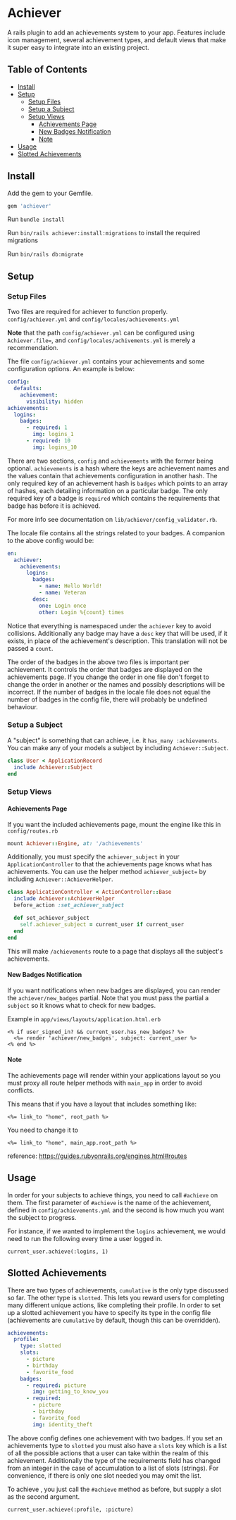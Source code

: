# Achiever


A rails plugin to add an achievements system to your app.  Features
include icon management, several achievement types, and default views that make
it super easy to integrate into an existing project.

## Table of Contents

- [Install](#install)
- [Setup](#setup)
  * [Setup Files](#setup-files)
  * [Setup a Subject](#setup-a-subject)
  * [Setup Views](#setup-views)
    + [Achievements Page](#achievements-page)
    + [New Badges Notification](new-badges-notification)
    + [Note](#note)
- [Usage](#usage)
- [Slotted Achievements](#slotted_achievements)

## Install

Add the gem to your Gemfile.

```ruby
gem 'achiever'
```

Run `bundle install`

Run `bin/rails achiever:install:migrations` to install the required migrations

Run `bin/rails db:migrate`

## Setup

### Setup Files

Two files are required for achiever to function properly.
`config/achiever.yml` and `config/locales/achievements.yml`

**Note** that the path `config/achiever.yml` can be configured using
`Achiever.file=`, and `config/locales/achivements.yml` is merely a
recommendation.

The file `config/achiever.yml` contains your achievements and some configuration
options.  An example is below:

```yml
config:
  defaults:
    achievement:
      visibility: hidden
achievements:
  logins:
    badges:
      - required: 1
        img: logins_1
      - required: 10
        img: logins_10
```

There are two sections, `config` and `achievements` with the former being
optional.  `achievements` is a hash where the keys are achievement names and the
values contain that achievements configuration in another hash.  The only
required key of an achievement hash is `badges` which points to an array of
hashes, each detailing information on a particular badge.  The only required key
of a badge is `required` which contains the requirements that badge has before
it is achieved.

For more info see documentation on `lib/achiever/config_validator.rb`.

The locale file contains all the strings related to your badges.  A companion to
the above config would be:

```yaml
en:
  achiever:
    achievements:
      logins:
        badges:
          - name: Hello World!
          - name: Veteran
        desc:
          one: Login once
          other: Login %{count} times
```

Notice that everything is namespaced under the `achiever` key to avoid
collisions.  Additionally any badge may have a `desc` key that will be used, if
it exists, in place of the achievement's description.  This translation will not
be passed a `count`.

The order of the badges in the above two files is important per achievement.  It
controls the order that badges are displayed on the achievements page.  If you
change the order in one file don't forget to change the order in another or the
names and possibly descriptions will be incorrect.  If the number of badges in
the locale file does not equal the number of badges in the config file, there
will probably be undefined behaviour.

### Setup a Subject

A "subject" is something that can achieve, i.e. it `has_many :achievements`.
You can make any of your models a subject by including `Achiever::Subject`.

```ruby
class User < ApplicationRecord
  include Achiever::Subject
end
```

### Setup Views

#### Achievements Page

If you want the included achievements page, mount the engine like this in
`config/routes.rb`

```ruby
mount Achiever::Engine, at: '/achievements'
```

Additionally, you must specify the `achiever_subject` in your
`ApplicationController` to that the achievements page knows what has
achievements.  You can use the helper method `achiever_subject=` by including
`Achiever::AchieverHelper`.

```ruby
class ApplicationController < ActionController::Base
  include Achiever::AchieverHelper
  before_action :set_achiever_subject

  def set_achiever_subject
    self.achiever_subject = current_user if current_user
  end
end
```

This will make `/achievements` route to a page that displays all the subject's
achievements.

#### New Badges Notification

If you want notifications when new badges are displayed, you can render the
`achiever/new_badges` partial.  Note that you must pass the partial a `subject`
so it knows what to check for new badges.

Example in `app/views/layouts/application.html.erb`

```erb
<% if user_signed_in? && current_user.has_new_badges? %>
  <%= render 'achiever/new_badges', subject: current_user %>
<% end %>
```

#### Note

The achievements page will render within your applications layout so you must
proxy all route helper methods with `main_app` in order to avoid conflicts.

This means that if you have a layout that includes something like:

```erb
<%= link_to "home", root_path %>
```

You need to change it to

```erb
<%= link_to "home", main_app.root_path %>
```

reference: https://guides.rubyonrails.org/engines.html#routes

## Usage

In order for your subjects to achieve things, you need to call `#achieve` on
them.  The first parameter of `#achieve` is the name of the achievement, defined
in `config/achievements.yml` and the second is how much you want the subject to
progress.

For instance, if we wanted to implement the `logins` achievement, we would need
to run the following every time a user logged in.

`current_user.achieve(:logins, 1)`

## Slotted Achievements

There are two types of achievements, `cumulative` is the only type discussed
so far.  The other type is `slotted`.  This lets you reward users for completing
many different unique actions, like completing their profile.  In order to set
up a slotted achievement you have to specify its type in the config file
(achievements are `cumulative` by default, though this can be overridden).

```yml
achievements:
  profile:
    type: slotted
    slots:
      - picture
      - birthday
      - favorite_food
    badges:
      - required: picture
        img: getting_to_know_you
      - required:
        - picture
        - birthday
        - favorite_food
        img: identity_theft
```

The above config defines one achievement with two badges.  If you set an
achievements type to `slotted` you must also have a `slots` key which is a list
of all the possible actions that a user can take within the realm of this
achievement.  Additionally the type of the requirements field has changed from
an integer in the case of accumulation to a list of slots (strings).  For
convenience, if there is only one slot needed you may omit the list.

To achieve , you just call the `#achieve` method as before, but supply a slot as
the second argument.

`current_user.achieve(:profile, :picture)`
